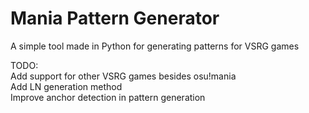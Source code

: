 # Mania Pattern Generator
A simple tool made in Python for generating patterns for VSRG games

TODO:  
Add support for other VSRG games besides osu!mania  
Add LN generation method  
Improve anchor detection in pattern generation  
  

